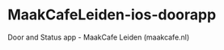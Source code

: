 MaakCafeLeiden-ios-doorapp
==========================

Door and Status app - MaakCafe Leiden (maakcafe.nl)
